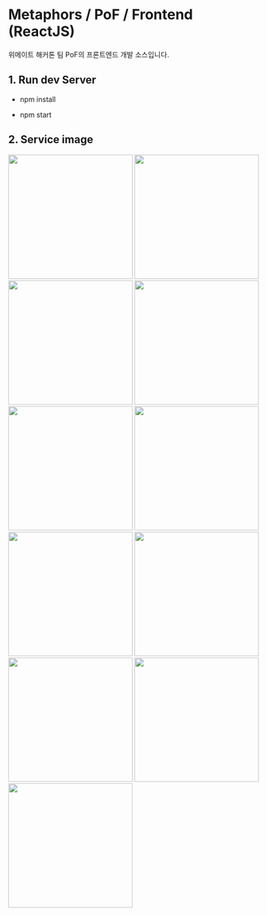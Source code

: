 # Metaphors / PoF / Frontend (ReactJS)

위메이트 해커톤 팀 PoF의 프론트엔드 개발 소스입니다.

## 1. Run dev Server

- npm install

- npm start




## 2. Service image
<img width="250px" height="auto" src="https://user-images.githubusercontent.com/71386860/159634307-f8dabbec-f563-4c53-b6a6-b4185857b5f8.jpeg" />
<img width="250px" height="auto" src="https://user-images.githubusercontent.com/71386860/159635239-dd9288e4-defc-4e29-b571-cb40db7d5b11.jpeg" />
<img width="250px" height="auto" src="https://user-images.githubusercontent.com/71386860/159635441-7edbee91-f76d-4245-ba50-f5e280032d86.jpeg" />
<img width="250px" height="auto" src="https://user-images.githubusercontent.com/71386860/159635458-ec0733b2-7ff0-43eb-b60a-bec8d083bd48.jpeg" />
<img width="250px" height="auto" src="https://user-images.githubusercontent.com/71386860/159635263-0a599562-25d8-46f1-9a3e-d0cbf4876b2f.jpeg" />
<img width="250px" height="auto" src="https://user-images.githubusercontent.com/71386860/159635327-8e720845-39ea-463f-ba43-83387a32f842.jpeg" />
<img width="250px" height="auto" src="https://user-images.githubusercontent.com/71386860/159635358-97238244-44e6-4763-9235-d68bd1753872.jpeg" />
<img width="250px" height="auto" src="https://user-images.githubusercontent.com/71386860/159635299-37b1d06d-88eb-414b-8b58-b94c7ebb23e4.jpeg" />
<img width="250px" height="auto" src="https://user-images.githubusercontent.com/71386860/159635202-68322920-4559-46fc-8999-b28b9cb0b9b8.jpeg" />
<img width="250px" height="auto" src="https://user-images.githubusercontent.com/71386860/159635386-cd1184b1-326c-4711-bbdb-a19f81f7063b.jpeg" />
<img width="250px" height="auto" src="https://user-images.githubusercontent.com/71386860/159635376-ce2e7632-7158-4b7e-bad8-c553b314ef84.jpeg" />
